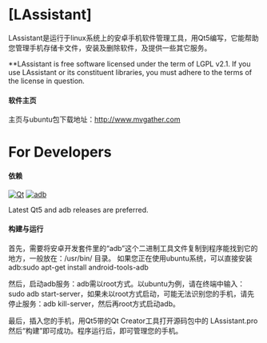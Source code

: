 # [LAssistant]
LAssistant是运行于linux系统上的安卓手机软件管理工具，用Qt5编写，它能帮助您管理手机存储卡文件，安装及删除软件，及提供一些其它服务。

**LAssistant is free software licensed under the term of LGPL v2.1. If you use LAssistant or its constituent libraries, you must adhere to the terms of the license in question.
#### 软件主页
主页与ubuntu包下载地址：http://www.mvgather.com


# For Developers

#### 依赖

[![Qt](http://qt-project.org/images/qt13a/Qt-logo.png "Qt5")](http://www.qt.io/)
[![adb](http://developer.android.com/assets/images/dac_logo@2x.png "adb")](http://developer.android.com/index.html)

Latest Qt5 and adb releases are preferred.

#### 构建与运行

首先，需要将安卓开发套件里的“adb”这个二进制工具文件复制到程序能找到它的地方，一般放在：/usr/bin/ 目录。
如果您正在使用ubuntu系统，可以直接安装adb:sudo apt-get install android-tools-adb

然后，启动adb服务：adb需以root方式。以ubuntu为例，请在终端中输入：sudo adb start-server，如果未以root方式启动，可能无法识别您的手机，请先停止服务：adb kill-server，然后再root方式启动adb。

最后，插入您的手机，用Qt5带的Qt Creator工具打开源码包中的 LAssistant.pro 然后“构建”即可成功。程序运行后，即可管理您的手机。

